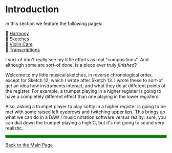 # Introduction

In this section we feature the following pages:

🎼 [Harmony](/music/Harmony.md)  
🎺 [Sketches](/music/Sketches.md)  
🎻 [Violin Care](/music/Violins.md)  
🎼 [Transcriptions](/music/Transcript.md)  

I sort-of don't really see my little efforts as real "compositions". And although some are sort-of done, is a piece ever truly *finished*?

Welcome to my little musical sketches, in reverse chronological order, except for Sketch 12, which I wrote after Sketch 13. I wrote these to sort-of get an idea how instruments interact, and what they do at different points of the register. For example, a trumpet playing in a higher register is going to have a completely different effect than one playing in the lower registers.

Also, asking a trumpet player to play softly in a higher register is going to be met with some raised left eyebrows and twitching upper lips. This brings up what we can do in a DAW / music notation software versus reality: sure, you can dial down the trumpet playing a high C, but it's not going to sound very realistic.

<hr style="height:8px;border-width:0;color:green;background-color:green">

[Back to the Main Page](../index.md)

